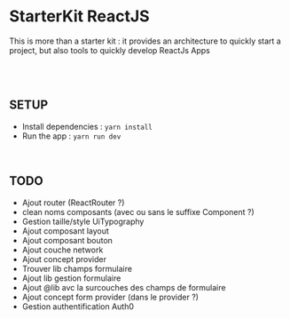 # StarterKit ReactJS

This is more than a starter kit : it provides an architecture to quickly start a project, but also tools to quickly develop ReactJs Apps

<br />
<br />

## SETUP

 - Install dependencies : `yarn install`
 - Run the app : `yarn run dev`

<br />

## TODO

 - Ajout router (ReactRouter ?)
  - clean noms composants (avec ou sans le suffixe Component ?)
 - Gestion taille/style UiTypography
 - Ajout composant layout
 - Ajout composant bouton
 - Ajout couche network
 - Ajout concept provider
 - Trouver lib champs formulaire
 - Ajout lib gestion formulaire
 - Ajout @lib avc la surcouches des champs de formulaire
 - Ajout concept form provider (dans le provider ?)
 - Gestion authentification Auth0

<br />
